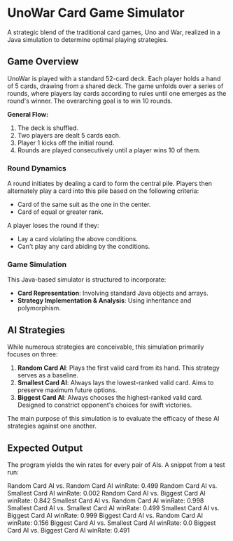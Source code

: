 # UnoWar Card Game Simulator

A strategic blend of the traditional card games, Uno and War, realized in a Java simulation to determine optimal playing strategies.

## Game Overview

UnoWar is played with a standard 52-card deck. Each player holds a hand of 5 cards, drawing from a shared deck. The game unfolds over a series of rounds, where players lay cards according to rules until one emerges as the round's winner. The overarching goal is to win 10 rounds.

**General Flow:**
1. The deck is shuffled.
2. Two players are dealt 5 cards each.
3. Player 1 kicks off the initial round.
4. Rounds are played consecutively until a player wins 10 of them.

### Round Dynamics

A round initiates by dealing a card to form the central pile. Players then alternately play a card into this pile based on the following criteria:
- Card of the same suit as the one in the center.
- Card of equal or greater rank.

A player loses the round if they:
- Lay a card violating the above conditions.
- Can't play any card abiding by the conditions.

### Game Simulation

This Java-based simulator is structured to incorporate:
- **Card Representation**: Involving standard Java objects and arrays.
- **Strategy Implementation & Analysis**: Using inheritance and polymorphism.

## AI Strategies

While numerous strategies are conceivable, this simulation primarily focuses on three:

1. **Random Card AI**: Plays the first valid card from its hand. This strategy serves as a baseline.
2. **Smallest Card AI**: Always lays the lowest-ranked valid card. Aims to preserve maximum future options.
3. **Biggest Card AI**: Always chooses the highest-ranked valid card. Designed to constrict opponent's choices for swift victories.

The main purpose of this simulation is to evaluate the efficacy of these AI strategies against one another.

## Expected Output

The program yields the win rates for every pair of AIs. A snippet from a test run:

Random Card AI vs. Random Card AI winRate: 0.499 Random Card AI vs. Smallest Card AI winRate: 0.002 Random Card AI vs. Biggest Card AI winRate: 0.842 Smallest Card AI vs. Random Card AI winRate: 0.998 Smallest Card AI vs. Smallest Card AI winRate: 0.499 Smallest Card AI vs. Biggest Card AI winRate: 0.999 Biggest Card AI vs. Random Card AI winRate: 0.156 Biggest Card AI vs. Smallest Card AI winRate: 0.0 Biggest Card AI vs. Biggest Card AI winRate: 0.491
